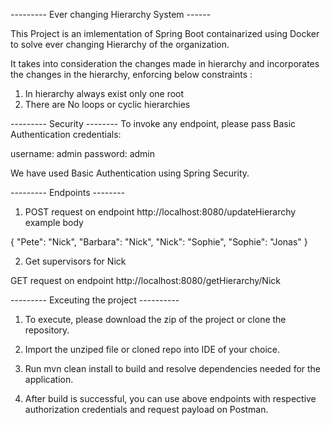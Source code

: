 --------- Ever changing Hierarchy System ------

This Project is an imlementation of Spring Boot containarized using Docker to solve ever changing Hierarchy of the organization. 

It takes into consideration the changes made in hierarchy and incorporates the changes in the hierarchy, enforcing below constraints :

1. In hierarchy always exist only one root
2. There are No loops or cyclic hierarchies

--------- Security --------
To invoke any endpoint, please pass Basic Authentication credentials:

username: admin
password: admin

We have used Basic Authentication using Spring Security.

--------- Endpoints --------

1. POST request on endpoint http://localhost:8080/updateHierarchy example body

{
    "Pete": "Nick",
    "Barbara": "Nick",
    "Nick": "Sophie",
    "Sophie": "Jonas"
}


2. Get supervisors for Nick


GET request on endpoint http://localhost:8080/getHierarchy/Nick


--------- Exceuting the project ----------

1. To execute, please download the zip of the project or clone the repository.

2. Import the unziped file or cloned repo into IDE of your choice.

3. Run mvn clean install to build and resolve dependencies needed for the application.

4. After build is successful, you can use above endpoints with respective authorization credentials and request payload on Postman.



